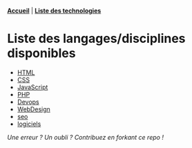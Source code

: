 **[Accueil](/README.md)** | **[Liste des technologies](/cahier.md)**

# Liste des langages/disciplines disponibles

* [HTML](html/html.md)
* [CSS](css/css.md)
* [JavaScript](javascript/javascript.md)
* [PHP](php/php.md)
* [Devops](devops/devops.md)
* [WebDesign](webdesign/webdesign.md)
* [seo](seo/seo.md)
* [logiciels](logiciels/logiciels.md)





*Une erreur ? Un oubli ? Contribuez en forkant ce repo !*  
